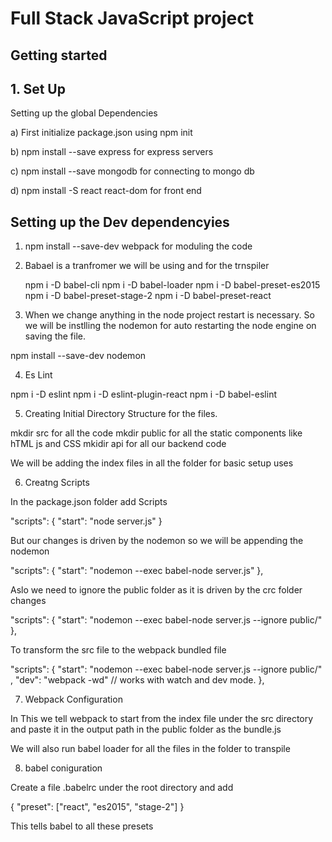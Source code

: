 # Full Stack JavaScript project

## Getting started
## 1. Set Up

Setting up the global Dependencies

a) First initialize package.json using npm init

b) npm install --save express for express servers

c) npm install --save mongodb for connecting to mongo db

d) npm install -S react react-dom for front end


## Setting up the Dev dependencyies

1. npm install --save-dev webpack  for moduling the code

2. Babael is a tranfromer we will be using and for the trnspiler

   npm i -D babel-cli
   npm i -D babel-loader
   npm i -D babel-preset-es2015
   npm i -D babel-preset-stage-2
   npm i -D babel-preset-react

3. When we change anything in the node project restart is necessary. So we will be instlling the nodemon for auto restarting the node engine on saving the file.

  npm install --save-dev nodemon

4. Es Lint

  npm i -D eslint
  npm i -D eslint-plugin-react
  npm i -D babel-eslint

5. Creating Initial Directory Structure for the files.

  mkdir src for all the code
  mkdir public for all the static components like hTML js and CSS
  mkidir api for all our backend code

We will be adding the index files in all the folder for basic setup uses

6. Creatng Scripts

In the package.json folder add  Scripts

  "scripts": {
    "start": "node server.js"
  }

But our changes is driven by the nodemon so we will be appending the nodemon

"scripts": {
    "start": "nodemon --exec babel-node server.js"
  },

Aslo we need to ignore the public folder as it is driven by the crc folder changes

"scripts": {
    "start": "nodemon --exec babel-node server.js --ignore public/"
  },

To transform the src file to the webpack bundled file

"scripts": {
   "start": "nodemon --exec babel-node server.js --ignore public/" ,
   "dev": "webpack -wd"  // works with watch and dev mode.
  },


7.  Webpack Configuration

In This we tell webpack to start from the index file under the src directory and paste it in the output path in the public folder as the bundle.js

We will also run babel loader for all the files in the folder to transpile

8. babel coniguration

Create a file .babelrc under the root directory and add

{
  "preset": ["react", "es2015", "stage-2"]
}

This tells babel to all these presets
